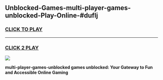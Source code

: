 
## Unblocked-Games-multi-player-games-unblocked-Play-Online-#duflj
<h3>
<a href="https://premium.freeplayer.one?title=multi-player-games-unblocked&ref=27F">CLICK TO PLAY</a></h3>
<hr>

<h3>
<a href="https://premium.freeplayer.one?title=multi-player-games-unblocked&ref=27F">CLICK 2 PLAY</a>
  
</h3>

<a href="https://premium.freeplayer.one?title=multi-player-games-unblocked&ref=27F"><img src="https://clearcache.store/games.png"></a>


**multi-player-games-unblocked games unblocked: Your Gateway to Fun and Accessible Online Gaming**
